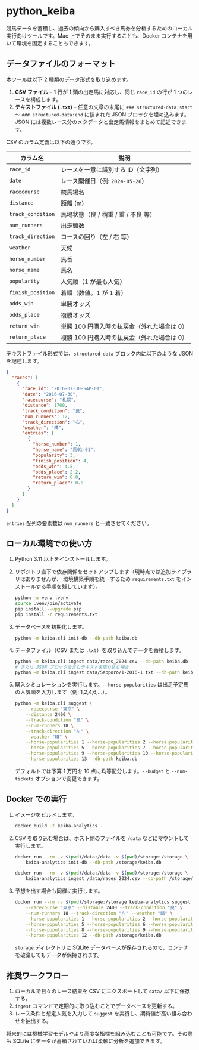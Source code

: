 # python_keiba

競馬データを蓄積し、過去の傾向から購入すべき馬券を分析するためのローカル実行向けツールです。Mac 上でそのまま実行することも、Docker コンテナを用いて環境を固定することもできます。

## データファイルのフォーマット

本ツールは以下 2 種類のデータ形式を取り込めます。

1. **CSV ファイル** – 1 行が 1 頭の出走馬に対応し、同じ `race_id` の行が 1 つのレースを構成します。
2. **テキストファイル (`.txt`)** – 任意の文章の末尾に `### structured-data:start` 〜 `### structured-data:end` に挟まれた JSON ブロックを埋め込みます。JSON には複数レース分のメタデータと出走馬情報をまとめて記述できます。

CSV のカラム定義は以下の通りです。

| カラム名 | 説明 |
| --- | --- |
| `race_id` | レースを一意に識別する ID（文字列） |
| `date` | レース開催日（例: `2024-05-26`） |
| `racecourse` | 競馬場名 |
| `distance` | 距離 (m) |
| `track_condition` | 馬場状態（良 / 稍重 / 重 / 不良 等） |
| `num_runners` | 出走頭数 |
| `track_direction` | コースの回り（左 / 右 等） |
| `weather` | 天候 |
| `horse_number` | 馬番 |
| `horse_name` | 馬名 |
| `popularity` | 人気順（1 が最も人気） |
| `finish_position` | 着順（数値。1 が 1 着） |
| `odds_win` | 単勝オッズ |
| `odds_place` | 複勝オッズ |
| `return_win` | 単勝 100 円購入時の払戻金（外れた場合は 0） |
| `return_place` | 複勝 100 円購入時の払戻金（外れた場合は 0） |

テキストファイル形式では、`structured-data` ブロック内に以下のような JSON を記述します。

```json
{
  "races": [
    {
      "race_id": "2016-07-30-SAP-01",
      "date": "2016-07-30",
      "racecourse": "札幌",
      "distance": 1700,
      "track_condition": "良",
      "num_runners": 12,
      "track_direction": "右",
      "weather": "晴",
      "entries": [
        {
          "horse_number": 1,
          "horse_name": "馬01-01",
          "popularity": 3,
          "finish_position": 4,
          "odds_win": 4.5,
          "odds_place": 2.2,
          "return_win": 0.0,
          "return_place": 0.0
        }
      ]
    }
  ]
}
```

`entries` 配列の要素数は `num_runners` と一致させてください。

## ローカル環境での使い方

1. Python 3.11 以上をインストールします。
2. リポジトリ直下で依存関係をセットアップします（現時点では追加ライブラリはありませんが、
   環境構築手順を統一するため `requirements.txt` をインストールする手順を残しています）。

   ```bash
   python -m venv .venv
   source .venv/bin/activate
   pip install --upgrade pip
   pip install -r requirements.txt
   ```

3. データベースを初期化します。

   ```bash
   python -m keiba.cli init-db --db-path keiba.db
   ```

4. データファイル（CSV または `.txt`）を取り込んでデータを蓄積します。

   ```bash
   python -m keiba.cli ingest data/races_2024.csv --db-path keiba.db
   # または JSON ブロックを含むテキストを取り込む場合
   python -m keiba.cli ingest data/Sapporo/1-2016-1.txt --db-path keiba.db
   ```

5. 購入シミュレーションを実行します。`--horse-popularities` は出走予定馬の人気順を入力します（例: 1,2,4,6,...）。

   ```bash
   python -m keiba.cli suggest \
       --racecourse "東京" \
       --distance 2400 \
       --track-condition "良" \
       --num-runners 18 \
       --track-direction "左" \
       --weather "晴" \
       --horse-popularities 1 --horse-popularities 2 --horse-popularities 4 \
       --horse-popularities 5 --horse-popularities 7 --horse-popularities 8 \
       --horse-popularities 9 --horse-popularities 10 --horse-popularities 12 \
       --horse-popularities 13 --db-path keiba.db
   ```

   デフォルトでは予算 1 万円を 10 点に均等配分します。`--budget` と `--num-tickets` オプションで変更できます。

## Docker での実行

1. イメージをビルドします。

   ```bash
   docker build -t keiba-analytics .
   ```

2. CSV を取り込む場合は、ホスト側のファイルを `/data` などにマウントして実行します。

   ```bash
   docker run --rm -v $(pwd)/data:/data -v $(pwd)/storage:/storage \
       keiba-analytics init-db --db-path /storage/keiba.db

   docker run --rm -v $(pwd)/data:/data -v $(pwd)/storage:/storage \
       keiba-analytics ingest /data/races_2024.csv --db-path /storage/keiba.db
   ```

3. 予想を出す場合も同様に実行します。

   ```bash
   docker run --rm -v $(pwd)/storage:/storage keiba-analytics suggest \
       --racecourse "東京" --distance 2400 --track-condition "良" \
       --num-runners 18 --track-direction "左" --weather "晴" \
       --horse-popularities 1 --horse-popularities 2 --horse-popularities 3 \
       --horse-popularities 5 --horse-popularities 6 --horse-popularities 7 \
       --horse-popularities 8 --horse-popularities 9 --horse-popularities 10 \
       --horse-popularities 12 --db-path /storage/keiba.db
   ```

   `storage` ディレクトリに SQLite データベースが保存されるので、コンテナを破棄してもデータが保持されます。

## 推奨ワークフロー

1. ローカルで日々のレース結果を CSV にエクスポートして `data/` 以下に保存する。
2. `ingest` コマンドで定期的に取り込むことでデータベースを更新する。
3. レース条件と想定人気を入力して `suggest` を実行し、期待値が高い組み合わせを抽出する。

将来的には機械学習モデルやより高度な指標を組み込むことも可能です。その際も SQLite にデータが蓄積されていれば柔軟に分析を追加できます。

